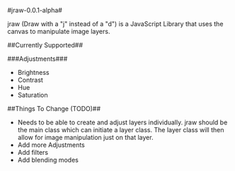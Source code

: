 #jraw-0.0.1-alpha#

jraw (Draw with a "j" instead of a "d") is a JavaScript Library that uses the canvas to manipulate image layers.

##Currently Supported##

###Adjustments###
- Brightness
- Contrast
- Hue
- Saturation

##Things To Change (TODO)##
- Needs to be able to create and adjust layers individually. jraw should be the main class which can initiate a layer class. The layer class will then allow for image manipulation just on that layer.
- Add more Adjustments
- Add filters
- Add blending modes
